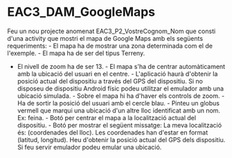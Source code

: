 # EAC3_DAM_GoogleMaps
Feu un nou projecte anomenat EAC3_P2_VostreCognom_Nom que consti d'una activity que mostri el mapa de Google Maps amb els 
següents requeriments: - El mapa ha de mostrar una zona determinada com el de l'exemple. - El mapa ha de ser del tipus Terreny.
- El nivell de zoom ha de ser 13. - El mapa s'ha de centrar automàticament amb la ubicació del usuari en el centre. - 
L'aplicació haurà d'obtenir la posició actual del dispositiu a través del GPS del dispositiu. Si no disposeu de dispositiu 
Android físic podeu utilitzar el emulador amb una ubicació simulada. - Sobre el mapa hi ha d'haver els controls de zoom. - Ha 
de sortir la posició del usuari amb el cercle blau. - Pinteu un globus vermell que marqui una ubicació d'un altre lloc 
identificat amb un nom. Ex: feina. - Botó per centrar el mapa a la localització actual del dispositiu. - Botó per mostrar el 
següent missatge: La meva localització és: (coordenades del lloc). Les coordenades han d'estar en format (latitud, longitud).
Heu d'obtenir la posició actual del GPS dels dispositiu. Si feu servir emulador podeu emular una ubicació.


